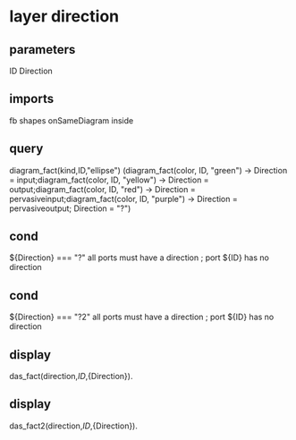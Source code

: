 # layer direction
## parameters
  ID
  Direction
## imports
  fb
  shapes
  onSameDiagram
  inside
## query
diagram_fact(kind,ID,"ellipse") 
(diagram_fact(color, ID, "green")  -> Direction = input;diagram_fact(color, ID, "yellow")  -> Direction = output;diagram_fact(color, ID, "red")  -> Direction = pervasiveinput;diagram_fact(color, ID, "purple")  -> Direction = pervasiveoutput; Direction = "?")
## cond
  ${Direction} === "?" 
  all ports must have a direction ; port ${ID} has no direction
## cond
  ${Direction} === "?2" 
  all ports must have a direction ; port ${ID} has no direction
## display
  das_fact(direction,${ID},${Direction}).
## display
  das_fact2(direction,${ID},${Direction}).
